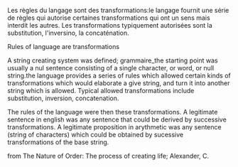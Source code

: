
Les règles du langage sont des transformations:le langage fournit une série de règles qui autorise certaines transformations qui ont un sens mais interdit les autres. Les transformations typiquement autorisées sont la substitution, l'inversino, la concaténation.

Rules of language are transformations

A string creating system was defined; grammaire_the starting point was usually a nul sentence consisting of a single character, or word, or null string.the language provides a series of rules which allowed certain kinds of transformations which would elaborate a give string, and turn it into another string  which is allowed. Typical allowed transformations include substitution, inversion, concatenation. 

The rules of the language were then these transformations. A legitimate sentence in english was any sentence that could be derived by successive transformations. A legitimate proposition in arythmetic was any sentence (string of characters) which could be obtained  by sucessive transformations of the base string.

from The Nature of Order: The process of creating life; Alexander, C.
